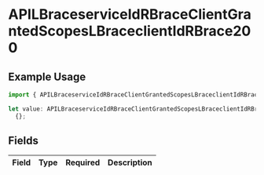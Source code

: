 # APILBraceserviceIdRBraceClientGrantedScopesLBraceclientIdRBrace200

## Example Usage

```typescript
import { APILBraceserviceIdRBraceClientGrantedScopesLBraceclientIdRBrace200 } from "authlete-2/models";

let value: APILBraceserviceIdRBraceClientGrantedScopesLBraceclientIdRBrace200 =
  {};
```

## Fields

| Field       | Type        | Required    | Description |
| ----------- | ----------- | ----------- | ----------- |